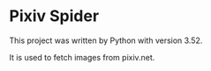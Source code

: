 # Pixiv Spider

This project was written by Python with version 3.52.

It is used to fetch images from pixiv.net.
